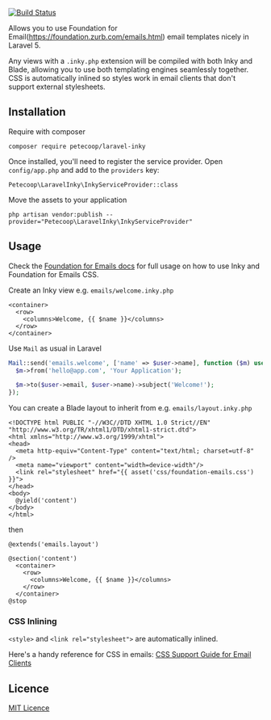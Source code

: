 [![Build Status](https://img.shields.io/travis/petecoop/laravel-inky.svg)](https://travis-ci.org/petecoop/laravel-inky)

Allows you to use Foundation for Email(https://foundation.zurb.com/emails.html) email templates nicely in Laravel 5.

Any views with a `.inky.php` extension will be compiled with both Inky and Blade, allowing you to use both templating engines seamlessly together. CSS is automatically inlined so styles work in email clients that don't support external stylesheets.

## Installation

Require with composer
```
composer require petecoop/laravel-inky
```

Once installed, you'll need to register the service provider. Open `config/app.php` and add to the `providers` key:

```
Petecoop\LaravelInky\InkyServiceProvider::class
```

Move the assets to your application

```
php artisan vendor:publish --provider="Petecoop\LaravelInky\InkyServiceProvider"
```

## Usage

Check the [Foundation for Emails docs](http://foundation.zurb.com/emails/docs/index.html) for full usage on how to use Inky and Foundation for Emails CSS.

Create an Inky view e.g. `emails/welcome.inky.php`

```blade
<container>
  <row>
    <columns>Welcome, {{ $name }}</columns>
  </row>
</container>
```

Use `Mail` as usual in Laravel

```php
Mail::send('emails.welcome', ['name' => $user->name], function ($m) use ($user) {
  $m->from('hello@app.com', 'Your Application');

  $m->to($user->email, $user->name)->subject('Welcome!');
});
```

You can create a Blade layout to inherit from e.g. `emails/layout.inky.php`

```blade
<!DOCTYPE html PUBLIC "-//W3C//DTD XHTML 1.0 Strict//EN" "http://www.w3.org/TR/xhtml1/DTD/xhtml1-strict.dtd">
<html xmlns="http://www.w3.org/1999/xhtml">
<head>
  <meta http-equiv="Content-Type" content="text/html; charset=utf-8" />
  <meta name="viewport" content="width=device-width"/>
  <link rel="stylesheet" href="{{ asset('css/foundation-emails.css') }}">
</head>
<body>
  @yield('content')
</body>
</html>
```

then

```blade
@extends('emails.layout')

@section('content')
  <container>
    <row>
      <columns>Welcome, {{ $name }}</columns>
    </row>
  </container>
@stop
```

### CSS Inlining

`<style>` and `<link rel="stylesheet">` are automatically inlined.

Here's a handy reference for CSS in emails: [CSS Support Guide for Email Clients](https://www.campaignmonitor.com/css/)

## Licence

[MIT Licence](LICENCE)